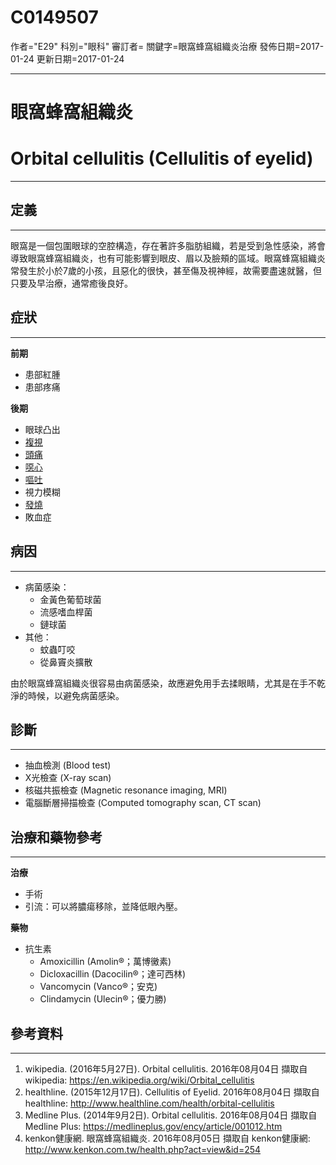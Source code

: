# C0149507
作者="E29"
科別="眼科"
審訂者=
關鍵字=眼窩蜂窩組織炎治療
發佈日期=2017-01-24
更新日期=2017-01-24

----------
# 眼窩蜂窩組織炎
# Orbital cellulitis (Cellulitis of eyelid)
----------
## 定義
----------

眼窩是一個包圍眼球的空腔構造，存在著許多脂肪組織，若是受到急性感染，將會導致眼窩蜂窩組織炎，也有可能影響到眼皮、眉以及臉頰的區域。眼窩蜂窩組織炎常發生於小於7歲的小孩，且惡化的很快，甚至傷及視神經，故需要盡速就醫，但只要及早治療，通常癒後良好。

## 症狀
----------

**前期**

- 患部紅腫
- 患部疼痛

**後期**

- 眼球凸出
- [複視](C0012569)
- [頭痛](C0018681)
- [噁心](C0027497)
- [嘔吐](C0042963)
- 視力模糊
- [發燒](C0015967)
- 敗血症
## 病因
----------
- 病菌感染：
  - 金黃色葡萄球菌
  - 流感嗜血桿菌
  - 鏈球菌
- 其他：
  - 蚊蟲叮咬
  - 從鼻竇炎擴散

由於眼窩蜂窩組織炎很容易由病菌感染，故應避免用手去揉眼睛，尤其是在手不乾淨的時候，以避免病菌感染。

## 診斷
----------
- 抽血檢測 (Blood test)
- X光檢查 (X-ray scan)
- 核磁共振檢查 (Magnetic resonance imaging, MRI)
- 電腦斷層掃描檢查 (Computed tomography scan, CT scan)
## 治療和藥物參考
----------

**治療**

- 手術
- 引流：可以將膿瘍移除，並降低眼內壓。

**藥物**

- 抗生素
  - Amoxicillin (Amolin®；萬博黴素)
  - Dicloxacillin (Dacocilin®；達可西林)
  - Vancomycin (Vanco®；安克)
  - Clindamycin (Ulecin®；優力勝)
## 參考資料
----------
1. wikipedia. (2016年5月27日). Orbital cellulitis. 2016年08月04日 擷取自 wikipedia:
  https://en.wikipedia.org/wiki/Orbital_cellulitis
2. healthline. (2015年12月17日). Cellulitis of Eyelid. 2016年08月04日 擷取自 healthline:
  http://www.healthline.com/health/orbital-cellulitis
3. Medline Plus. (2014年9月2日). Orbital cellulitis. 2016年08月04日 擷取自 Medline Plus:
  https://medlineplus.gov/ency/article/001012.htm
4. kenkon健康網. 眼窩蜂窩組織炎. 2016年08月05日 擷取自 kenkon健康網:
  http://www.kenkon.com.tw/health.php?act=view&id=254

